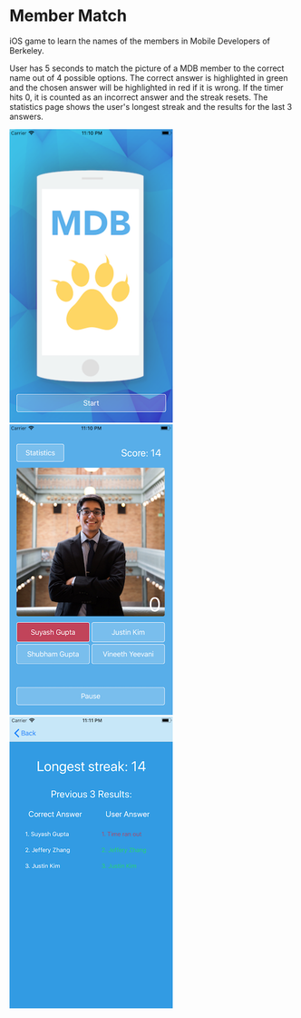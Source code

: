 # Member Match

iOS game to learn the names of the members in Mobile Developers of Berkeley.

User has 5 seconds to match the picture of a MDB member to the correct name out of 4 possible options. The correct answer is highlighted in green and the chosen answer will be highlighted in red if it is wrong. If the timer hits 0, it is counted as an incorrect answer and the streak resets. The statistics page shows the user's longest streak and the results for the last 3 answers.

![alt text](startpage.png) ![alt text](gamescreen.png) ![alt text](statistics.png)
